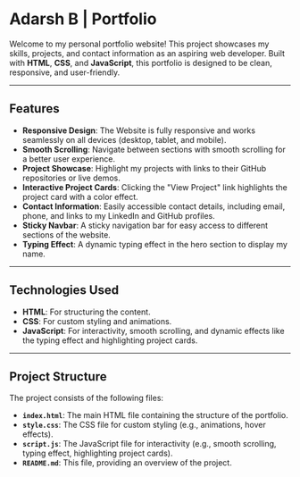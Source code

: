 # Adarsh B | Portfolio

Welcome to my personal portfolio website! This project showcases my skills, projects, and contact information as an aspiring web developer. Built with **HTML**, **CSS**, and **JavaScript**, this portfolio is designed to be clean, responsive, and user-friendly.

---

## Features

- **Responsive Design**: The Website is fully responsive and works seamlessly on all devices (desktop, tablet, and mobile).
- **Smooth Scrolling**: Navigate between sections with smooth scrolling for a better user experience.
- **Project Showcase**: Highlight my projects with links to their GitHub repositories or live demos.
- **Interactive Project Cards**: Clicking the "View Project" link highlights the project card with a color effect.
- **Contact Information**: Easily accessible contact details, including email, phone, and links to my LinkedIn and GitHub profiles.
- **Sticky Navbar**: A sticky navigation bar for easy access to different sections of the website.
- **Typing Effect**: A dynamic typing effect in the hero section to display my name.

---

## Technologies Used

- **HTML**: For structuring the content.
- **CSS**: For custom styling and animations.
- **JavaScript**: For interactivity, smooth scrolling, and dynamic effects like the typing effect and highlighting project cards.

---

## Project Structure

The project consists of the following files:

- **`index.html`**: The main HTML file containing the structure of the portfolio.
- **`style.css`**: The CSS file for custom styling (e.g., animations, hover effects).
- **`script.js`**: The JavaScript file for interactivity (e.g., smooth scrolling, typing effect, highlighting project cards).
- **`README.md`**: This file, providing an overview of the project.